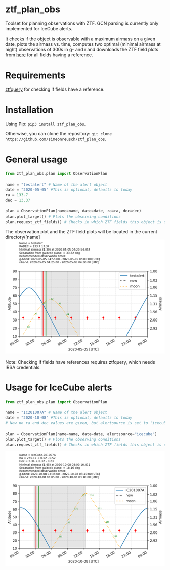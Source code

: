# ztf_plan_obs
Toolset for planning observations with ZTF. GCN parsing is currently only implemented for IceCube alerts.

It checks if the object is observable with a maximum airmass on a given date, plots the airmass vs. time, computes two optimal (minimal airmass at night) observations of 300s in g- and r and downloads the ZTF field plots from [here](http://yupana.caltech.edu/cgi-bin/ptf/tb/zoc?begin) for all fields having a reference.

# Requirements
[ztfquery](https://github.com/mickaelrigault/ztfquery) for checking if fields have a reference.

# Installation
Using Pip: ```pip3 install ztf_plan_obs```.

Otherwise, you can clone the repository: ```git clone https://github.com/simeonreusch/ztf_plan_obs```.

# General usage
```python
from ztf_plan_obs.plan import ObservationPlan

name = "testalert" # Name of the alert object
date = "2020-05-05" #This is optional, defaults to today
ra = 133.7
dec = 13.37

plan = ObservationPlan(name=name, date=date, ra=ra, dec=dec)
plan.plot_target() # Plots the observing conditions
plan.request_ztf_fields() # Checks in which ZTF fields this object is observable and download plot for them from http://yupana.caltech.edu
```
The observation plot and the ZTF field plots will be located in the current directory/[name]
![](examples/figures/observation_plot_generic.png)

Note: Checking if fields have references requires ztfquery, which needs IRSA credentials.

# Usage for IceCube alerts
```python
from ztf_plan_obs.plan import ObservationPlan

name = "IC201007A" # Name of the alert object
date = "2020-10-08" #This is optional, defaults to today
# Now no ra and dec values are given, but alertsource is set to 'icecube'. This enables GCN archive parsing for the alert name. If it is not found, it will use the latest GCN notice (these are automated).

plan = ObservationPlan(name=name, date=date, alertsource="icecube")
plan.plot_target() # Plots the observing conditions
plan.request_ztf_fields() # Checks in which ZTF fields this object is observable and download plot for them from http://yupana.caltech.edu
```
![](examples/figures/observation_plot_icecube.png)
